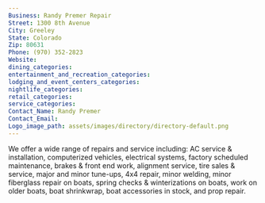 ```yaml
---
Business: Randy Premer Repair
Street: 1300 8th Avenue
City: Greeley
State: Colorado
Zip: 80631
Phone: (970) 352-2823
Website: 
dining_categories: 
entertainment_and_recreation_categories: 
lodging_and_event_centers_categories: 
nightlife_categories: 
retail_categories: 
service_categories: 
Contact_Name: Randy Premer
Contact_Email: 
Logo_image_path: assets/images/directory/directory-default.png
---
```

We offer a wide range of repairs and service including: AC service & installation, computerized vehicles, electrical systems, factory scheduled maintenance, brakes & front end work, alignment service, tire sales & service, major and minor tune-ups, 4x4 repair, minor welding, minor fiberglass repair on boats, spring checks & winterizations on boats, work on older boats, boat shrinkwrap, boat accessories in stock, and prop repair.
